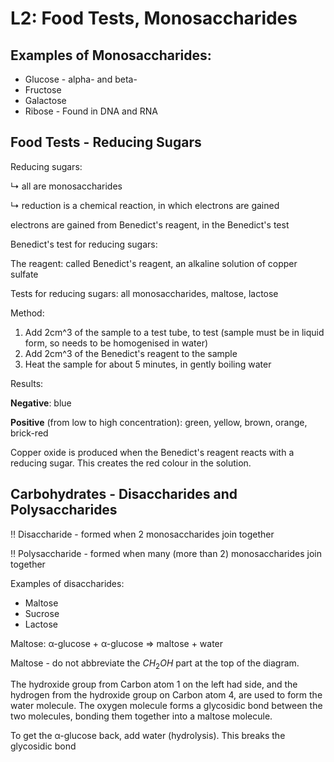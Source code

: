# L2: Food Tests, Monosaccharides



## Examples of Monosaccharides:

- Glucose - alpha- and beta-
- Fructose
- Galactose
- Ribose - Found in DNA and RNA

## Food Tests - Reducing Sugars

Reducing sugars:

↳ all are monosaccharides

↳ reduction is a chemical reaction, in which electrons are gained

electrons are gained from Benedict's reagent, in the Benedict's test

Benedict's test for reducing sugars:

The reagent: called Benedict's reagent, an alkaline solution of copper sulfate

Tests for reducing sugars: all monosaccharides, maltose, lactose

Method:

1. Add 2cm^3 of the sample to a test tube, to test (sample must be in liquid form, so needs to be homogenised in water)
2. Add 2cm^3 of the Benedict's reagent to the sample
3. Heat the sample for about 5 minutes, in gently boiling water

Results:

**Negative**: blue

**Positive** (from low to high concentration): green, yellow, brown, orange, brick-red

Copper oxide is produced when the Benedict's reagent reacts with a reducing sugar. This creates the red colour in the solution. 

## Carbohydrates - Disaccharides and Polysaccharides

‼ Disaccharide - formed when 2 monosaccharides join together

‼ Polysaccharide - formed when many (more than 2) monosaccharides join together

Examples of disaccharides:

- Maltose
- Sucrose
- Lactose

Maltose:     α-glucose + α-glucose ⇒ maltose + water



Maltose - do not abbreviate the $CH_2OH$  part at the top of the diagram. 

The hydroxide group from Carbon atom 1 on the left had side, and the hydrogen from the hydroxide group on Carbon atom 4, are used to form the water molecule. The oxygen molecule forms a glycosidic bond between the two molecules, bonding them together into a maltose molecule.

To get the α-glucose back, add water (hydrolysis). This breaks the glycosidic bond
